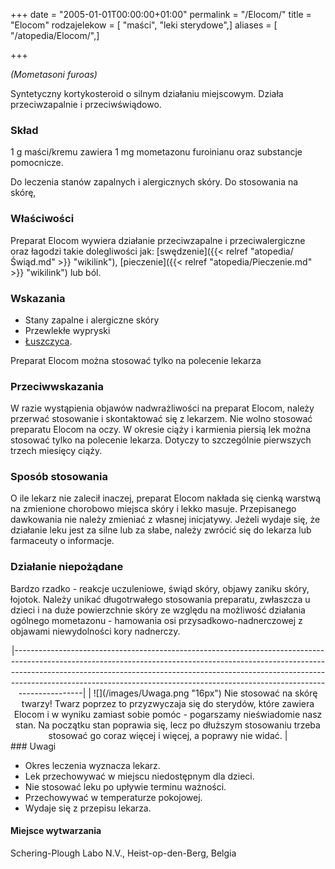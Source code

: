 +++
date = "2005-01-01T00:00:00+01:00"
permalink = "/Elocom/"
title = "Elocom"
rodzajelekow = [ "maści", "leki sterydowe",]
aliases = [ "/atopedia/Elocom/",]

+++

*(Mometasoni furoas)*

Syntetyczny kortykosteroid o silnym działaniu miejscowym. Działa przeciwzapalnie i przeciwświądowo.

### Skład

1 g maści/kremu zawiera 1 mg mometazonu furoinianu oraz substancje pomocnicze.

Do leczenia stanów zapalnych i alergicznych skóry. Do stosowania na skórę,

### Właściwości

Preparat Elocom wywiera działanie przeciwzapalne i przeciwalergiczne oraz łagodzi takie dolegliwości jak: [swędzenie]({{< relref "atopedia/Świąd.md" >}} "wikilink"), [pieczenie]({{< relref "atopedia/Pieczenie.md" >}} "wikilink") lub ból.

### Wskazania

-   Stany zapalne i alergiczne skóry
-   Przewlekłe wypryski
-   [Łuszczyca](/atopedia/Łuszczyca "wikilink").

Preparat Elocom można stosować tylko na polecenie lekarza

### Przeciwwskazania

W razie wystąpienia objawów nadwrażliwości na preparat Elocom, należy przerwać stosowanie i skontaktować się z lekarzem. Nie wolno stosować preparatu Elocom na oczy. W okresie ciąży i karmienia piersią lek można stosować tylko na polecenie lekarza. Dotyczy to szczególnie pierwszych trzech miesięcy ciąży.

### Sposób stosowania

O ile lekarz nie zalecił inaczej, preparat Elocom nakłada się cienką warstwą na zmienione chorobowo miejsca skóry i lekko masuje. Przepisanego dawkowania nie należy zmieniać z własnej inicjatywy. Jeżeli wydaje się, że działanie leku jest za silne lub za słabe, należy zwrócić się do lekarza lub farmaceuty o informacje.

### Działanie niepożądane

Bardzo rzadko - reakcje uczuleniowe, świąd skóry, objawy zaniku skóry, łojotok. Należy unikać długotrwałego stosowania preparatu, zwłaszcza u dzieci i na duże powierzchnie skóry ze względu na możliwość działania ogólnego mometazonu - hamowania osi przysadkowo-nadnerczowej z objawami niewydolności kory nadnerczy.

<div align="center">
|---------------------------------------------------------------------------------------------------------------------------------------------------------------------------------------------------------------------------------------------------------------------------------------------------------------------------------------|
| ![](/images/Uwaga.png "16px") Nie stosować na skórę twarzy! Twarz poprzez to przyzwyczaja się do sterydów, które zawiera Elocom i w wyniku zamiast sobie pomóc - pogarszamy nieświadomie nasz stan. Na początku stan poprawia się, lecz po dłuższym stosowaniu trzeba stosować go coraz więcej i więcej, a poprawy nie widać. |

</div>
### Uwagi

-   Okres leczenia wyznacza lekarz.
-   Lek przechowywać w miejscu niedostępnym dla dzieci.
-   Nie stosować leku po upływie terminu ważności.
-   Przechowywać w temperaturze pokojowej.
-   Wydaje się z przepisu lekarza.

#### Miejsce wytwarzania

Schering-Plough Labo N.V., Heist-op-den-Berg, Belgia
